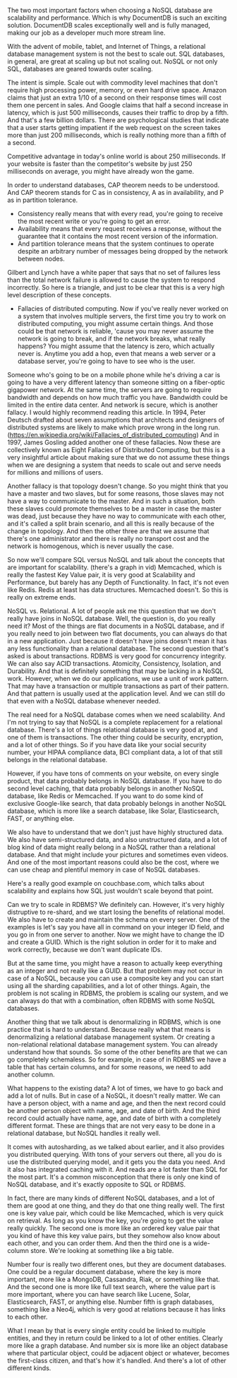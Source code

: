 The two most important factors when choosing a NoSQL database are scalability and performance. Which is why DocumentDB is such an exciting solution. DocumentDB scales exceptionally well and is fully managed, making our job as a developer much more stream line.

 With the advent of mobile, tablet, and Internet of Things, a relational database management system is not the best to scale out. SQL databases, in general, are great at scaling up but not scaling out. NoSQL or not only SQL, databases are geared towards outer scaling.

The intent is simple. Scale out with commodity level machines that don't require high processing power, memory, or even hard 
drive space. Amazon claims that just an extra 1/10 of a second on their response times will cost them one percent in sales. And 
Google claims that half a second increase in latency, which is just 500 milliseconds, causes their traffic to drop by a fifth. 
And that's a few billion dollars. There are psychological studies that indicate that a user starts getting impatient if the web 
request on the screen takes more than just 200 milliseconds, which is really nothing more than a fifth of a second.

Competitive advantage in today's online world is about 250 milliseconds. If your website is faster than the competitor's 
website by just 250 milliseconds on average, you might have already won the game. 

In order to understand databases, CAP theorem needs to be understood. And CAP theorem stands for C as in consistency, A as in 
availability, and P as in partition tolerance. 
- Consistency really means that with every read, you're going to receive the most recent write or you're going to get an error. 
- Availability means that every request receives a response, without the guarantee that it contains the most recent version of 
the information. 
- And partition tolerance means that the system continues to operate despite an arbitrary number of messages being dropped by 
the network between nodes. 

Gilbert and Lynch have a white paper that says that no set of failures less than the total network failure is allowed to cause 
the system to respond incorrectly. So here is a triangle, and just to be clear that this is a very high level description of 
these concepts.

- Fallacies of distributed computing. Now if you've really never worked on a system that involves multiple servers, the first 
time you try to work on distributed computing, you might assume certain things. And those could be that network is reliable, 
'cause you may never assume the network is going to break, and if the network breaks, what really happens?
You might assume that the latency is zero, which actually never is. Anytime you add a hop, even that means a web server or a 
database server, you're going to have to see who is the user.

Someone who's going to be on a mobile phone while he's driving a car is going to have a very different latency than someone 
sitting on a fiber-optic gigapower network. At the same time, the servers are going to require bandwidth and depends on how 
much traffic you have. Bandwidth could be limited in the entire data center. And network is secure, which is another fallacy. I 
would highly recommend reading this article. In 1994, Peter Deutsch drafted about seven assumptions that architects and 
designers of distributed systems are likely to make which prove wrong in the long run. (https://en.wikipedia.org/wiki/Fallacies_of_distributed_computing)
And in 1997, James Gosling added another one of these fallacies. Now these are collectively known as Eight Fallacies of Distributed Computing, but this is a very insightful article about making sure that we do not assume these things when we are designing a system that needs to scale out and serve needs for millions and millions of users.

Another fallacy is that topology doesn't change. So you might think that you have a master and two slaves, but for some 
reasons, those slaves may not have a way to communicate to the master.
And in such a situation, both these slaves could promote themselves to be a master in case the master was dead, just because 
they have no way to communicate with each other, and it's called a split brain scenario, and all this is really because of the 
change in topology. And then the other three are that we assume that there's one administrator and there is really no transport 
cost and the network is homogenous, which is never usually the case.

So now we'll compare SQL versus NoSQL and talk about the concepts that are important for scalability.
(there's a graph in vid)
Memcached, which is really the fastest Key Value pair, it is very good at Scalability and Performance, but barely has any Depth of Functionality. In fact, it's not even like Redis. Redis at least has data structures. Memcached doesn't. So this is really on extreme ends. 

NoSQL vs. Relational. A lot of people ask me this question that we don't really have joins in NoSQL database. Well, the 
question is, do you really need it? Most of the things are flat documents in a NoSQL database, and if you really need to join 
between two flat documents, you can always do that in a new application. Just because it doesn't have joins doesn't mean it has 
any less functionality than a relational database. 
The second question that's asked is about transactions. RDBMS is very good for concurrency integrity. We can also say ACID 
transactions. Atomicity, Consistency, Isolation, and Durability. And that is  definitely something that may be lacking in a 
NoSQL work. However, when we do our applications, we use a unit of work pattern. That may have a transaction or multiple 
transactions as part of their pattern. And that pattern is usually used at the application level. And we can still do that even 
with a NoSQL database whenever needed. 

The real need for a NoSQL database comes when we need scalability. And I'm not trying to say that NoSQL is a complete 
replacement for a relational database. There's a lot of things relational database is very good at, and one of them is 
transactions. The other thing could be security, encryption, and a lot of other things. So if you have data like your social 
security number, your HIPAA compliance data, BCI compliant data, a lot of that still belongs in the relational database.

However, if you have tons of comments on your website, on every single product, that data probably belongs in NoSQL database. 
If you have to do second level caching, that data probably belongs in another NoSQL database, like Redis or Memcached. If you 
want to do some kind of exclusive Google-like search, that data probably belongs in another NoSQL database, which is more like 
a search database, like Solar, Elasticsearch, FAST, or anything else. 

We also have to understand that we don't just have highly structured data. We also have semi-structured data, and also 
unstructured data, and a lot of blog kind of data might really belong in a NoSQL rather than a relational database. And that 
might include your pictures and sometimes even videos. And one of the most important reasons could also be the cost, where we 
can use cheap and plentiful memory in case of NoSQL databases. 

 Here's a really good example on couchbase.com, which talks about scalability and explains how SQL just wouldn't scale beyond that point.

Can we try to scale in RDBMS? We definitely can. However, it's very highly distruptive to re-shard, and we start losing the 
benefits of relational model. We also have to create and maintain the schema on every server. One of the examples is let's say 
you have all in command on your integer ID field, and you go in from one server to another. Now we might have to change the ID 
and create a GUID. Which is the right solution in order for it to make and work correctly, because we don't want duplicate IDs.

But at the same time, you might have a reason to actually keep everything as an integer and not really like a GUID. But that 
problem may not occur in case of a NoSQL, because you can use a composite key and you can start using all the sharding 
capabilities, and a lot of other things. Again, the problem is not scaling in RDBMS, the problem is scaling our system, and we 
can always do that with a combination, often RDBMS with some NoSQL databases.

Another thing that we talk about is denormalizing in RDBMS, which is one practice that is hard to understand. Because really 
what that means is denormalizing a relational database management system. Or creating a non-relational relational database 
management system. You can already understand how that sounds. So some of the other benefits are that we can go completely 
schemaless. So for example, in case of in RDBMS we have a table that has certain columns, and for some reasons, we need to add 
another column.

What happens to the existing data? A lot of times, we have to go back and add a lot of nulls. But in case of a NoSQL, it 
doesn't really matter. We can have a person object, with a name and age, and then the next record could be another person 
object with name, age, and date of birth. And the third record could actually have name, age, and date of birth with a 
completely different format. These are things that are not very easy to be done in a relational database, but NoSQL handles it 
really well.

It comes with autosharding, as we talked about earlier, and it also provides you distributed querying. With tons of your 
servers out there, all you do is use the distributed querying model, and it gets you the data you need. And it also has 
integrated caching with it. And reads are a lot faster than SQL for the most part. It's a common misconception that there is 
only one kind of NoSQL database, and it's exactly opposite to SQL or RDBMS.


In fact, there are many kinds of different NoSQL databases, and a lot of them are good at one thing, and they do that one thing really well. The first one is key value pair, which could be like Memcached, which is very quick on retrieval. As long as you know the key, you're going to get the value really quickly. The second one is more like an ordered key value pair that you kind of have this key value pairs, but they somehow also know about each other, and you can order them. And then the third one is a wide-column store. We're looking at something like a big table.

Number four is really two different ones, but they are document databases. One could be a regular document database, where the key is more important, more like a MongoDB, Cassandra, Riak, or something like that. And the second one is more like full text search, where the value part is more important, where you can have search like Lucene, Solar, Elasticsearch, FAST, or anything else. Number fifth is graph databases, something like a Neo4j, which is very good at relations because it has links to each other.

What I mean by that is every single entity could be linked to multiple entities, and they in return could be linked to a lot of other entities. Clearly more like a graph database. And number six is more like an object database where that particular object, could be adjacent object or whatever, becomes the first-class citizen, and that's how it's handled. And there's a lot of other different kinds.
